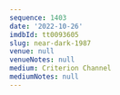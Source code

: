 ```yaml
---
sequence: 1403
date: '2022-10-26'
imdbId: tt0093605
slug: near-dark-1987
venue: null
venueNotes: null
medium: Criterion Channel
mediumNotes: null
---
```


